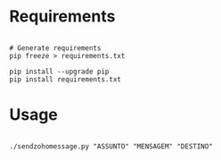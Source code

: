 Requirements
=====
<pre><code>
# Generate requirements
pip freeze > requirements.txt

pip install --upgrade pip
pip install requirements.txt
</pre></code>

Usage
=====
<pre><code>
./sendzohomessage.py "ASSUNTO" "MENSAGEM" "DESTINO"
</pre></code>